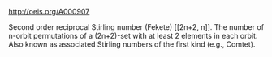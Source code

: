 http://oeis.org/A000907

Second order reciprocal Stirling number (Fekete) [[2n+2, n]]. The number of n-orbit permutations of a (2n+2)-set with at least 2 elements in each orbit. Also known as associated Stirling numbers of the first kind (e.g., Comtet).
